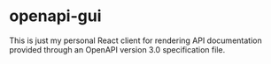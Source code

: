 # openapi-gui

This is just my personal React client for rendering API documentation provided through an OpenAPI version 3.0 specification file.
